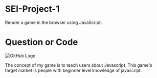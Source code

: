 # SEI-Project-1
Render a game in the browser using JavaScript. 


# Question or Code

![GitHub Logo](https://i.imgur.com/OGVXPNL.png)

The concept of my game is to teach users about Javascript. This game's target market is people with beginner level knowledge of javascript. 

